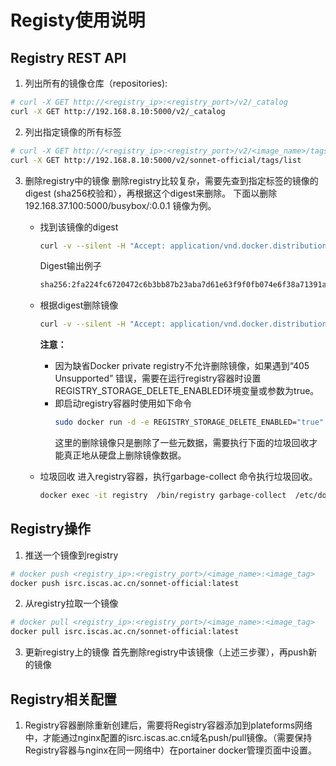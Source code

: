 # Registy使用说明

## Registry REST API
1. 列出所有的镜像仓库（repositories):
  ```sh
  # curl -X GET http://<registry_ip>:<registry_port>/v2/_catalog
  curl -X GET http://192.168.8.10:5000/v2/_catalog
  ```

2. 列出指定镜像的所有标签
  ```sh
  # curl -X GET http://<registry_ip>:<registry_port>/v2/<image_name>/tags/list
  curl -X GET http://192.168.8.10:5000/v2/sonnet-official/tags/list
  ```

3. 删除registry中的镜像
    删除registry比较复杂，需要先查到指定标签的镜像的digest (sha256校验和），再根据这个digest来删除。
    下面以删除192.168.37.100:5000/busybox/:0.0.1 镜像为例。
    - 找到该镜像的digest
      ```sh
      curl -v --silent -H "Accept: application/vnd.docker.distribution.manifest.v2+json" -X GET  http://192.168.8.10:5000/v2/sonnet-official/manifests/latest 2>&1 | grep Docker-Content-Digest | awk '{print ($3)}'
      ```
      Digest输出例子
      ```sh
      sha256:2fa224fc6720472c6b3bb87b23aba7d61e63f9f0fb074e6f38a71391a9b6ba26
      ```
    - 根据digest删除镜像
      ```sh
      curl -v --silent -H "Accept: application/vnd.docker.distribution.manifest.v2+json" -X DELETE http://192.168.8.10:5000/v2/sonnet-official/manifests/sha256:2fa224fc6720472c6b3bb87b23aba7d61e63f9f0fb074e6f38a71391a9b6ba26
      ```

      **注意：**
        - 因为缺省Docker private registry不允许删除镜像，如果遇到“405 Unsupported” 错误，需要在运行registry容器时设置REGISTRY_STORAGE_DELETE_ENABLED环境变量或参数为true。
      - 即启动registry容器时使用如下命令
        ```sh
        sudo docker run -d -e REGISTRY_STORAGE_DELETE_ENABLED="true"  -p 5000:5000   --restart=always   --name registry   registry:2
        ```
        这里的删除镜像只是删除了一些元数据，需要执行下面的垃圾回收才能真正地从硬盘上删除镜像数据。

    - 垃圾回收
      进入registry容器，执行garbage-collect 命令执行垃圾回收。
      ```sh
      docker exec -it registry  /bin/registry garbage-collect  /etc/docker/registry/config.yml
      ```

## Registry操作
1. 推送一个镜像到registry
  ```sh
  # docker push <registry_ip>:<registry_port>/<image_name>:<image_tag>
  docker push isrc.iscas.ac.cn/sonnet-official:latest
  ```
2. 从registry拉取一个镜像
  ```sh
  # docker pull <registry_ip>:<registry_port>/<image_name>:<image_tag>
  docker pull isrc.iscas.ac.cn/sonnet-official:latest
  ```
3. 更新registry上的镜像
    首先删除registry中该镜像（上述三步骤），再push新的镜像

## Registry相关配置
1. Registry容器删除重新创建后，需要将Registry容器添加到plateforms网络中，才能通过nginx配置的isrc.iscas.ac.cn域名push/pull镜像。（需要保持Registry容器与nginx在同一网络中）在portainer docker管理页面中设置。
